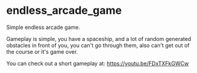 # endless_arcade_game
Simple endless arcade game. 

Gameplay is simple, you have a spaceship, and a lot of random generated obstacles in front of you, you can't go through them, also can't get out of the course or it's game over.

You can check out a short gameplay at: https://youtu.be/FDxTXFkGWCw

